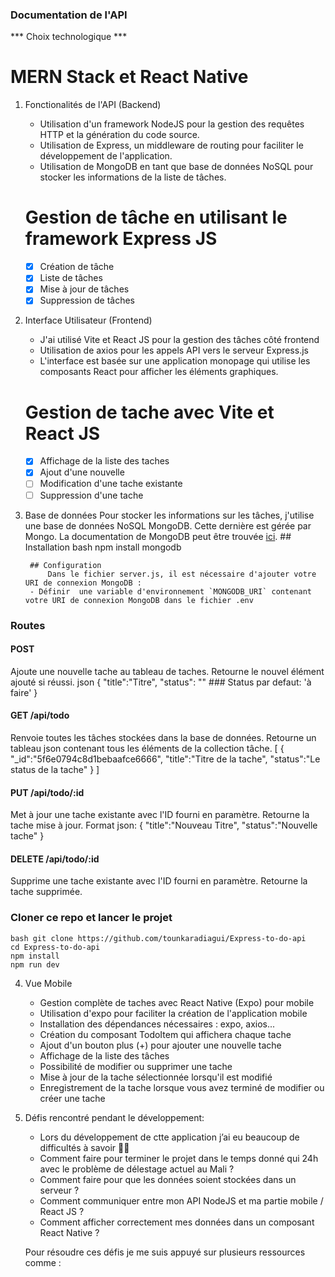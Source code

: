### Documentation de l'API

*** Choix technologique  ***
# MERN Stack et React Native
1. Fonctionalités de l'API (Backend)
    - Utilisation d'un framework NodeJS pour la gestion des requêtes HTTP et la génération du code source.
    - Utilisation de Express, un middleware de routing pour faciliter le développement de l'application.
    - Utilisation de MongoDB en tant que base de données NoSQL pour stocker les informations de la liste de tâches.

    # Gestion de tâche en utilisant le framework Express JS
    * [x] Création de tâche
    * [x] Liste de tâches
    * [x] Mise à jour de tâches
    * [x] Suppression de tâches
2. Interface Utilisateur (Frontend)
    - J'ai utilisé Vite et React JS pour la gestion des tâches côté frontend
    - Utilisation de axios pour les appels API vers le serveur Express.js
    - L'interface est basée sur une application monopage qui utilise les composants React pour afficher les éléments graphiques.
    
    # Gestion de tache avec Vite et React JS
    * [x] Affichage de la liste des taches
    * [x] Ajout d'une nouvelle
    * [ ] Modification d'une tache existante
    * [ ] Suppression d'une tache

3. Base de données
        Pour stocker les informations sur les tâches, j'utilise une base de données NoSQL MongoDB. Cette dernière est gérée par Mongo.
        La documentation de MongoDB peut être trouvée [ici](https://docs.mongodb.com/manual/).
        ## Installation
            bash npm install mongodb
        
        ## Configuration
            Dans le fichier server.js, il est nécessaire d'ajouter votre URI de connexion MongoDB :
        - Définir  une variable d'environnement `MONGODB_URI` contenant votre URI de connexion MongoDB dans le fichier .env

### Routes

#### POST
Ajoute une nouvelle tache au tableau de taches. Retourne le nouvel élément ajouté si réussi.
json
{
   "title":"Titre",
   "status": "" ###  Status par defaut: 'à faire'
}

#### GET /api/todo
Renvoie toutes les tâches stockées dans la base de données.
Retourne un tableau json contenant tous les éléments de la collection tâche.
[
   {
      "_id":"5f6e0794c8d1bebaafce6666",
      "title":"Titre de la tache",
      "status":"Le status de la tache"
   }
]

#### PUT /api/todo/:id
Met à jour une tache existante avec l'ID fourni en paramètre. Retourne la tache mise à jour.
Format json:
{
  "title":"Nouveau Titre",
  "status":"Nouvelle tache"
}

#### DELETE /api/todo/:id
Supprime une tache existante avec l'ID fourni en paramètre. Retourne la tache supprimée.


### Cloner ce repo et lancer le projet
    bash git clone https://github.com/tounkaradiagui/Express-to-do-api
    cd Express-to-do-api
    npm install
    npm run dev

4. Vue Mobile
    - Gestion complète de taches avec React Native (Expo) pour mobile
    - Utilisation d'expo pour faciliter la création de l'application mobile
    - Installation des dépendances nécessaires : expo, axios...
    - Création du composant TodoItem qui affichera chaque tache
    - Ajout d'un bouton plus (+) pour ajouter une nouvelle tache
    - Affichage de la liste des tâches
    - Possibilité de modifier ou supprimer une tache
    - Mise à jour de la tache sélectionnée lorsqu'il est modifié
    - Enregistrement de la tache lorsque vous avez terminé de modifier ou créer une tache

5. Défis rencontré pendant le développement:
    * Lors du développement de ctte application  j’ai eu beaucoup de difficultés à savoir :astronaut:
    + Comment faire pour terminer le projet dans le temps donné qui 24h avec le problème de délestage actuel au Mali ?
    + Comment faire pour que les données soient stockées dans un serveur ?
    + Comment communiquer entre mon API NodeJS et ma partie mobile / React JS ?
    + Comment afficher correctement mes données dans un composant React Native ?
    
    Pour résoudre ces défis je me suis appuyé sur plusieurs ressources comme :
    